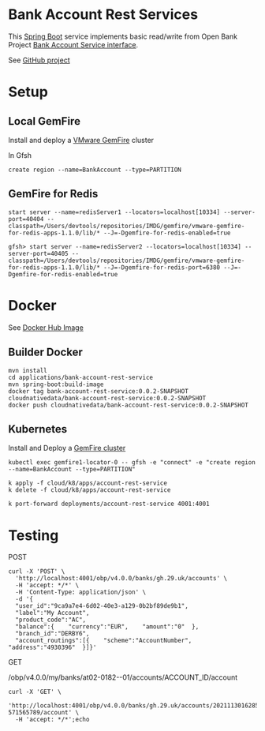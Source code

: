 # Bank Account Rest Services

This [Spring Boot](https://spring.io/projects/spring-boot) service implements basic read/write from
Open Bank Project [Bank Account Service interface](https://psd2-apiexplorer.openbankproject.com/?version=OBPv4.0.0&operation_id=OBPv4_0_0-addAccount&currentTag=Account&api-collection-id=&bank_id=at02-0182--01&account_id=&view_id=&counterparty_id=&transaction_id=#OBPv4_0_0-addAccount).

See [GitHub project](https://github.com/Tanzu-Solutions-Engineering/financial-open-banking-showcase.git)

# Setup

## Local GemFire

Install and deploy a [VMware GemFire](https://docs.vmware.com/en/VMware-GemFire/10.0/gf/getting_started-installation-install_intro.html) cluster

In Gfsh
```shell
create region --name=BankAccount --type=PARTITION
```

## GemFire for Redis

```shell
start server --name=redisServer1 --locators=localhost[10334] --server-port=40404 --classpath=/Users/devtools/repositories/IMDG/gemfire/vmware-gemfire-for-redis-apps-1.1.0/lib/* --J=-Dgemfire-for-redis-enabled=true
```

```shell
gfsh> start server --name=redisServer2 --locators=localhost[10334] --server-port=40405 --classpath=/Users/devtools/repositories/IMDG/gemfire/vmware-gemfire-for-redis-apps-1.1.0/lib/* --J=-Dgemfire-for-redis-port=6380 --J=-Dgemfire-for-redis-enabled=true
```

# Docker

See [Docker Hub Image](https://hub.docker.com/r/cloudnativedata/bank-account-rest-service)

## Builder Docker

```shell
mvn install
cd applications/bank-account-rest-service 
mvn spring-boot:build-image
docker tag bank-account-rest-service:0.0.2-SNAPSHOT cloudnativedata/bank-account-rest-service:0.0.2-SNAPSHOT 
docker push cloudnativedata/bank-account-rest-service:0.0.2-SNAPSHOT
```

## Kubernetes

Install and Deploy a [GemFire cluster](https://tanzu.vmware.com/developer/data/tanzu-gemfire/guides/get-started-tgf4k8s-sbdg/)

```shell
kubectl exec gemfire1-locator-0 -- gfsh -e "connect" -e "create region --name=BankAccount --type=PARTITION"
```


```shell
k apply -f cloud/k8/apps/account-rest-service
k delete -f cloud/k8/apps/account-rest-service
```

```shell
k port-forward deployments/account-rest-service 4001:4001
```


# Testing


POST

```shell
curl -X 'POST' \
  'http://localhost:4001/obp/v4.0.0/banks/gh.29.uk/accounts' \
  -H 'accept: */*' \
  -H 'Content-Type: application/json' \
  -d '{  
  "user_id":"9ca9a7e4-6d02-40e3-a129-0b2bf89de9b1",  
  "label":"My Account",  
  "product_code":"AC",  
  "balance":{    "currency":"EUR",    "amount":"0"  },  
  "branch_id":"DERBY6",  
  "account_routings":[{    "scheme":"AccountNumber",    "address":"4930396"  }]}'
```

GET 

/obp/v4.0.0/my/banks/at02-0182--01/accounts/ACCOUNT_ID/account

```shell
curl -X 'GET' \
  'http://localhost:4001/obp/v4.0.0/banks/gh.29.uk/accounts/20211130162851787-571565789/account' \
  -H 'accept: */*';echo
```